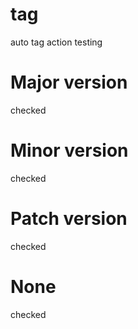 # tag
auto tag action testing

# Major version

checked

# Minor version

checked

# Patch version

checked

# None

checked
